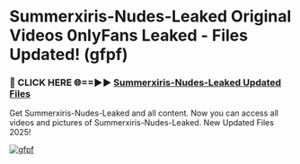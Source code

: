 # Summerxiris-Nudes-Leaked Original Videos 0nlyFans Leaked - Files Updated! (gfpf)

<h3>🔴 CLICK HERE 🌐==►► <a href="https://tinyurl.com/yrmya6cz" rel="nofollow">Summerxiris-Nudes-Leaked Updated Files</a></h3>

Get Summerxiris-Nudes-Leaked and all content. Now you can access all videos and pictures of Summerxiris-Nudes-Leaked. New Updated Files 2025!

[![gfpf](https://i.imgur.com/FMdXYCs.gif)](https://tinyurl.com/yrmya6cz)
